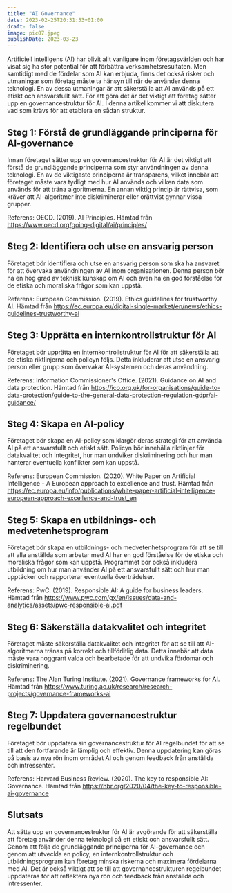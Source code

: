 ```yaml
---
title: "AI Governance"
date: 2023-02-25T20:31:53+01:00
draft: false
image: pic07.jpeg
publishDate: 2023-03-23
---
```


Artificiell intelligens (AI) har blivit allt vanligare inom företagsvärlden och har visat sig ha stor potential för att förbättra verksamhetsresultaten. Men samtidigt med de fördelar som AI kan erbjuda, finns det också risker och utmaningar som företag måste ta hänsyn till när de använder denna teknologi. En av dessa utmaningar är att säkerställa att AI används på ett etiskt och ansvarsfullt sätt. För att göra det är det viktigt att företag sätter upp en governancestruktur för AI. I denna artikel kommer vi att diskutera vad som krävs för att etablera en sådan struktur.

## Steg 1: Förstå de grundläggande principerna för AI-governance

Innan företaget sätter upp en governancestruktur för AI är det viktigt att förstå de grundläggande principerna som styr användningen av denna teknologi. En av de viktigaste principerna är transparens, vilket innebär att företaget måste vara tydligt med hur AI används och vilken data som används för att träna algoritmerna. En annan viktig princip är rättvisa, som kräver att AI-algoritmer inte diskriminerar eller orättvist gynnar vissa grupper.

Referens: OECD. (2019). AI Principles. Hämtad från https://www.oecd.org/going-digital/ai/principles/

## Steg 2: Identifiera och utse en ansvarig person

Företaget bör identifiera och utse en ansvarig person som ska ha ansvaret för att övervaka användningen av AI inom organisationen. Denna person bör ha en hög grad av teknisk kunskap om AI och även ha en god förståelse för de etiska och moraliska frågor som kan uppstå.

Referens: European Commission. (2019). Ethics guidelines for trustworthy AI. Hämtad från https://ec.europa.eu/digital-single-market/en/news/ethics-guidelines-trustworthy-ai

## Steg 3: Upprätta en internkontrollstruktur för AI

Företaget bör upprätta en internkontrollstruktur för AI för att säkerställa att de etiska riktlinjerna och policyn följs. Detta inkluderar att utse en ansvarig person eller grupp som övervakar AI-systemen och deras användning.

Referens: Information Commissioner's Office. (2021). Guidance on AI and data protection. Hämtad från https://ico.org.uk/for-organisations/guide-to-data-protection/guide-to-the-general-data-protection-regulation-gdpr/ai-guidance/

## Steg 4: Skapa en AI-policy

Företaget bör skapa en AI-policy som klargör deras strategi för att använda AI på ett ansvarsfullt och etiskt sätt. Policyn bör innehålla riktlinjer för datakvalitet och integritet, hur man undviker diskriminering och hur man hanterar eventuella konflikter som kan uppstå.

Referens: European Commission. (2020). White Paper on Artificial Intelligence - A European approach to excellence and trust. Hämtad från https://ec.europa.eu/info/publications/white-paper-artificial-intelligence-european-approach-excellence-and-trust_en

## Steg 5: Skapa en utbildnings- och medvetenhetsprogram

Företaget bör skapa en utbildnings- och medvetenhetsprogram för att se till att alla anställda som arbetar med AI har en god förståelse för de etiska och moraliska frågor som kan uppstå. Programmet bör också inkludera utbildning om hur man använder AI på ett ansvarsfullt sätt och hur man upptäcker och rapporterar eventuella överträdelser.

Referens: PwC. (2019). Responsible AI: A guide for business leaders. Hämtad från https://www.pwc.com/gx/en/issues/data-and-analytics/assets/pwc-responsible-ai.pdf

## Steg 6: Säkerställa datakvalitet och integritet

Företaget måste säkerställa datakvalitet och integritet för att se till att AI-algoritmerna tränas på korrekt och tillförlitlig data. Detta innebär att data måste vara noggrant valda och bearbetade för att undvika fördomar och diskriminering.

Referens: The Alan Turing Institute. (2021). Governance frameworks for AI. Hämtad från https://www.turing.ac.uk/research/research-projects/governance-frameworks-ai

## Steg 7: Uppdatera governancestruktur regelbundet

Företaget bör uppdatera sin governancestruktur för AI regelbundet för att se till att den fortfarande är lämplig och effektiv. Denna uppdatering kan göras på basis av nya rön inom området AI och genom feedback från anställda och intressenter.

Referens: Harvard Business Review. (2020). The key to responsible AI: Governance. Hämtad från https://hbr.org/2020/04/the-key-to-responsible-ai-governance

## Slutsats

Att sätta upp en governancestruktur för AI är avgörande för att säkerställa att företag använder denna teknologi på ett etiskt och ansvarsfullt sätt. Genom att följa de grundläggande principerna för AI-governance och genom att utveckla en policy, en internkontrollstruktur och utbildningsprogram kan företag minska riskerna och maximera fördelarna med AI. Det är också viktigt att se till att governancestrukturen regelbundet uppdateras för att reflektera nya rön och feedback från anställda och intressenter.
